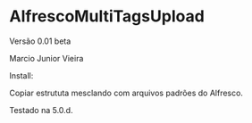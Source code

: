 # AlfrescoMultiTagsUpload

Versão 0.01 beta

Marcio Junior Vieira

Install:

Copiar estrututa mesclando com arquivos padrões do Alfresco.

Testado na 5.0.d.


